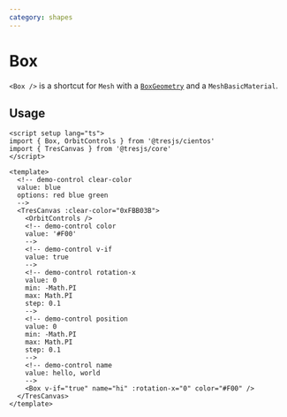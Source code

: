 ```yaml
---
category: shapes
---
```


# Box <Badge type="warning" text="^1.6.0" />

`<Box />` is a shortcut for `Mesh` with a [`BoxGeometry`](https://threejs.org/docs/?q=box#api/en/geometries/BoxGeometry) and a `MeshBasicMaterial`.

## Usage

```vue demo
<script setup lang="ts">
import { Box, OrbitControls } from '@tresjs/cientos'
import { TresCanvas } from '@tresjs/core'
</script>

<template>
  <!-- demo-control clear-color
  value: blue
  options: red blue green
  -->
  <TresCanvas :clear-color="0xFBB03B">
    <OrbitControls />
    <!-- demo-control color
    value: '#F00'
    -->
    <!-- demo-control v-if
    value: true
    -->
    <!-- demo-control rotation-x
    value: 0
    min: -Math.PI
    max: Math.PI
    step: 0.1
    -->
    <!-- demo-control position
    value: 0
    min: -Math.PI
    max: Math.PI
    step: 0.1
    -->
    <!-- demo-control name
    value: hello, world
    -->
    <Box v-if="true" name="hi" :rotation-x="0" color="#F00" />
  </TresCanvas>
</template>
```
